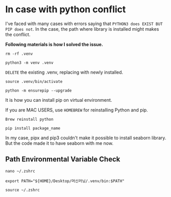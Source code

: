 # In case with python conflict

I've faced with many cases with errors saying that `PYTHON3 does EXIST BUT PIP does not`. In the case, the path where library is installed might makes the conflict.

**Following materials is how I solved the issue.**

```
rm -rf .venv
```

```
python3 -m venv .venv
```

`DELETE` the existing .venv, replacing with newly installed.

```
source .venv/bin/activate
```

```
python -m ensurepip --upgrade
```

It is how you can install pip on virtual environment.

If you are MAC USERS, use `HOMEBREW` for reinstalling Python and pip.

```
Brew reinstall python
```

```
pip install package_name
```

In my case, pipx and pip3 couldn't make it possible to install seaborn library. But the code made it to have seaborn with me now.

## Path Environmental Variable Check

```
nano ~/.zshrc
```

```
export PATH="${HOME}/Desktop/머신러닝/.venv/bin:$PATH"
```

```
source ~/.zshrc
```